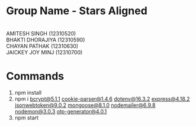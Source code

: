# Group Name - Stars Aligned 
<br>
AMITESH SINGH (12310520) 
<br>
BHAKTI DHORAJIYA (12310590) 
<br>
CHAYAN PATHAK (12310630)
<br>
JAICKEY JOY MINJ (12310700)


# Commands

1. npm install
2. npm i bcrypt@5.1.1 cookie-parser@1.4.6 dotenv@16.3.2 express@4.18.2 jsonwebtoken@9.0.2 mongoose@8.1.0 nodemailer@6.9.8 nodemon@3.0.3 otp-generator@4.0.1
3. npm start
